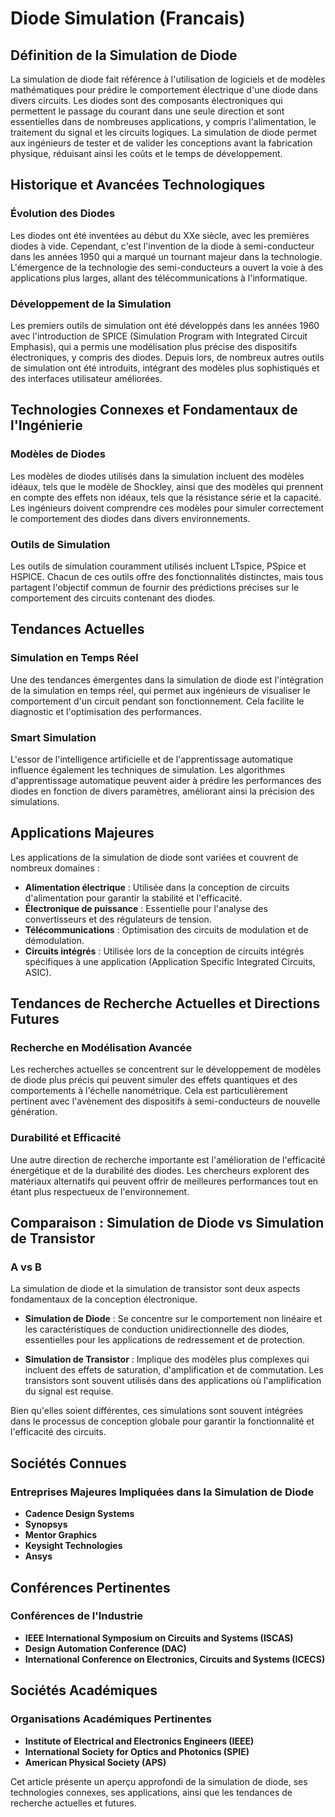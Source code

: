 # Diode Simulation (Francais)

## Définition de la Simulation de Diode

La simulation de diode fait référence à l'utilisation de logiciels et de modèles mathématiques pour prédire le comportement électrique d'une diode dans divers circuits. Les diodes sont des composants électroniques qui permettent le passage du courant dans une seule direction et sont essentielles dans de nombreuses applications, y compris l'alimentation, le traitement du signal et les circuits logiques. La simulation de diode permet aux ingénieurs de tester et de valider les conceptions avant la fabrication physique, réduisant ainsi les coûts et le temps de développement.

## Historique et Avancées Technologiques

### Évolution des Diodes

Les diodes ont été inventées au début du XXe siècle, avec les premières diodes à vide. Cependant, c'est l'invention de la diode à semi-conducteur dans les années 1950 qui a marqué un tournant majeur dans la technologie. L'émergence de la technologie des semi-conducteurs a ouvert la voie à des applications plus larges, allant des télécommunications à l'informatique.

### Développement de la Simulation

Les premiers outils de simulation ont été développés dans les années 1960 avec l'introduction de SPICE (Simulation Program with Integrated Circuit Emphasis), qui a permis une modélisation plus précise des dispositifs électroniques, y compris des diodes. Depuis lors, de nombreux autres outils de simulation ont été introduits, intégrant des modèles plus sophistiqués et des interfaces utilisateur améliorées.

## Technologies Connexes et Fondamentaux de l'Ingénierie

### Modèles de Diodes

Les modèles de diodes utilisés dans la simulation incluent des modèles idéaux, tels que le modèle de Shockley, ainsi que des modèles qui prennent en compte des effets non idéaux, tels que la résistance série et la capacité. Les ingénieurs doivent comprendre ces modèles pour simuler correctement le comportement des diodes dans divers environnements.

### Outils de Simulation

Les outils de simulation couramment utilisés incluent LTspice, PSpice et HSPICE. Chacun de ces outils offre des fonctionnalités distinctes, mais tous partagent l'objectif commun de fournir des prédictions précises sur le comportement des circuits contenant des diodes.

## Tendances Actuelles

### Simulation en Temps Réel

Une des tendances émergentes dans la simulation de diode est l'intégration de la simulation en temps réel, qui permet aux ingénieurs de visualiser le comportement d'un circuit pendant son fonctionnement. Cela facilite le diagnostic et l'optimisation des performances.

### Smart Simulation

L'essor de l'intelligence artificielle et de l'apprentissage automatique influence également les techniques de simulation. Les algorithmes d'apprentissage automatique peuvent aider à prédire les performances des diodes en fonction de divers paramètres, améliorant ainsi la précision des simulations.

## Applications Majeures

Les applications de la simulation de diode sont variées et couvrent de nombreux domaines :

- **Alimentation électrique** : Utilisée dans la conception de circuits d'alimentation pour garantir la stabilité et l'efficacité.
- **Électronique de puissance** : Essentielle pour l'analyse des convertisseurs et des régulateurs de tension.
- **Télécommunications** : Optimisation des circuits de modulation et de démodulation.
- **Circuits intégrés** : Utilisée lors de la conception de circuits intégrés spécifiques à une application (Application Specific Integrated Circuits, ASIC).

## Tendances de Recherche Actuelles et Directions Futures

### Recherche en Modélisation Avancée

Les recherches actuelles se concentrent sur le développement de modèles de diode plus précis qui peuvent simuler des effets quantiques et des comportements à l'échelle nanométrique. Cela est particulièrement pertinent avec l'avènement des dispositifs à semi-conducteurs de nouvelle génération.

### Durabilité et Efficacité

Une autre direction de recherche importante est l'amélioration de l'efficacité énergétique et de la durabilité des diodes. Les chercheurs explorent des matériaux alternatifs qui peuvent offrir de meilleures performances tout en étant plus respectueux de l'environnement.

## Comparaison : Simulation de Diode vs Simulation de Transistor

### A vs B

La simulation de diode et la simulation de transistor sont deux aspects fondamentaux de la conception électronique. 

- **Simulation de Diode** : Se concentre sur le comportement non linéaire et les caractéristiques de conduction unidirectionnelle des diodes, essentielles pour les applications de redressement et de protection.
  
- **Simulation de Transistor** : Implique des modèles plus complexes qui incluent des effets de saturation, d'amplification et de commutation. Les transistors sont souvent utilisés dans des applications où l'amplification du signal est requise.

Bien qu'elles soient différentes, ces simulations sont souvent intégrées dans le processus de conception globale pour garantir la fonctionnalité et l'efficacité des circuits.

## Sociétés Connues

### Entreprises Majeures Impliquées dans la Simulation de Diode

- **Cadence Design Systems**
- **Synopsys**
- **Mentor Graphics**
- **Keysight Technologies**
- **Ansys**

## Conférences Pertinentes

### Conférences de l'Industrie

- **IEEE International Symposium on Circuits and Systems (ISCAS)**
- **Design Automation Conference (DAC)**
- **International Conference on Electronics, Circuits and Systems (ICECS)**

## Sociétés Académiques

### Organisations Académiques Pertinentes

- **Institute of Electrical and Electronics Engineers (IEEE)**
- **International Society for Optics and Photonics (SPIE)**
- **American Physical Society (APS)**

Cet article présente un aperçu approfondi de la simulation de diode, ses technologies connexes, ses applications, ainsi que les tendances de recherche actuelles et futures.